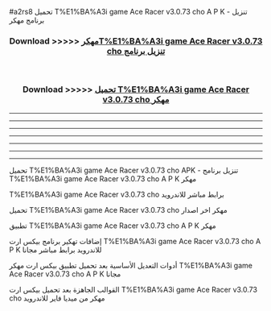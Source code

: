 #a2rs8 تحميل T%E1%BA%A3i game Ace Racer v3.0.73 cho  A P K - تنزيل برنامج مهكر



<div align="center">
<h3>Download >>>>> <a href="https://runaway1.web.app/?sq=T%E1%BA%A3i game Ace Racer v3.0.73 cho ">مهكرT%E1%BA%A3i game Ace Racer v3.0.73 cho  تنزيل برنامج</a></h3><br>

<h3>Download >>>>> <a href="https://runaway1.web.app/?sq=T%E1%BA%A3i game Ace Racer v3.0.73 cho ">تحميل T%E1%BA%A3i game Ace Racer v3.0.73 cho  مهكر</a></h3>
</div>


----------------------------------------------------------

----------------------------------------------------------

----------------------------------------------------------

----------------------------------------------------------

----------------------------------------------------------

----------------------------------------------------------

----------------------------------------------------------

تحميل T%E1%BA%A3i game Ace Racer v3.0.73 cho  APK - تنزيل برنامج T%E1%BA%A3i game Ace Racer v3.0.73 cho  A P K مهكر

T%E1%BA%A3i game Ace Racer v3.0.73 cho  برابط مباشر للاندرويد

تحميل T%E1%BA%A3i game Ace Racer v3.0.73 cho  مهكر اخر اصدار

تطبيق T%E1%BA%A3i game Ace Racer v3.0.73 cho  A P K مهكر

إضافات تهكير برنامج بيكس ارت T%E1%BA%A3i game Ace Racer v3.0.73 cho  A P K للاندرويد برابط مباشر مجانا

أدوات التعديل الأساسية بعد تحميل تطبيق بيكس ارت مهكر T%E1%BA%A3i game Ace Racer v3.0.73 cho  A P K مجانا

القوالب الجاهزة بعد تحميل بيكس ارت T%E1%BA%A3i game Ace Racer v3.0.73 cho  مهكر من ميديا فاير للاندرويد


